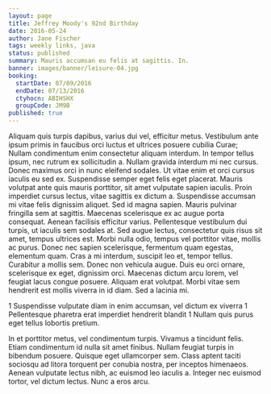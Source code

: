 ```yaml
---
layout: page
title: Jeffrey Moody's 92nd Birthday
date: 2016-05-24
author: Jane Fischer
tags: weekly links, java
status: published
summary: Mauris accumsan eu felis at sagittis. In.
banner: images/banner/leisure-04.jpg
booking:
  startDate: 07/09/2016
  endDate: 07/13/2016
  ctyhocn: ABIHSHX
  groupCode: JM9B
published: true
---
```

Aliquam quis turpis dapibus, varius dui vel, efficitur metus. Vestibulum ante ipsum primis in faucibus orci luctus et ultrices posuere cubilia Curae; Nullam condimentum enim consectetur aliquam interdum. In tempor tellus ipsum, nec rutrum ex sollicitudin a. Nullam gravida interdum mi nec cursus. Donec maximus orci in nunc eleifend sodales. Ut vitae enim et orci cursus iaculis eu sed ex. Suspendisse semper eget felis eget placerat. Mauris volutpat ante quis mauris porttitor, sit amet vulputate sapien iaculis. Proin imperdiet cursus lectus, vitae sagittis ex dictum a. Suspendisse accumsan mi vitae felis dignissim aliquet. Sed id magna sapien. Mauris pulvinar fringilla sem at sagittis. Maecenas scelerisque ex ac augue porta consequat. Aenean facilisis efficitur varius.
Pellentesque vestibulum dui turpis, ut iaculis sem sodales at. Sed augue lectus, consectetur quis risus sit amet, tempus ultrices est. Morbi nulla odio, tempus vel porttitor vitae, mollis ac purus. Donec nec sapien scelerisque, fermentum quam egestas, elementum quam. Cras a mi interdum, suscipit leo et, tempor tellus. Curabitur a mollis sem. Donec non vehicula augue. Duis eu orci ornare, scelerisque ex eget, dignissim orci. Maecenas dictum arcu lorem, vel feugiat lacus congue posuere. Aliquam erat volutpat. Morbi vitae sem hendrerit est mollis viverra in id diam. Sed a lacinia mi.

1 Suspendisse vulputate diam in enim accumsan, vel dictum ex viverra
1 Pellentesque pharetra erat imperdiet hendrerit blandit
1 Nullam quis purus eget tellus lobortis pretium.

In et porttitor metus, vel condimentum turpis. Vivamus a tincidunt felis. Etiam condimentum id nulla sit amet finibus. Nullam feugiat turpis in bibendum posuere. Quisque eget ullamcorper sem. Class aptent taciti sociosqu ad litora torquent per conubia nostra, per inceptos himenaeos. Aenean vulputate lectus nibh, ac euismod leo iaculis a. Integer nec euismod tortor, vel dictum lectus. Nunc a eros arcu.

